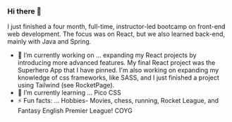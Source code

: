 ### Hi there 👋
I just finished a four month, full-time, instructor-led bootcamp on front-end web development. The focus was on React, but we also learned back-end, mainly with Java and Spring. 

- 🔭 I’m currently working on ... expanding my React projects by introducing more advanced features. My final React project was the Superhero App that I have pinned. I'm also working on expanding my knowledge of css frameworks, like SASS, and I just finished a project using Tailwind (see RocketPage).
- 🌱 I’m currently learning ... Pico CSS
- ⚡ Fun facts: ... Hobbies- Movies, chess, running, Rocket League, and Fantasy English Premier League! COYG



<!--
**fightiiing/fightiiing** is a ✨ _special_ ✨ repository because its `README.md` (this file) appears on your GitHub profile.

Here are some ideas to get you started:
- 👯 I’m looking to collaborate on ...
- 🤔 I’m looking for help with ...
- 💬 Ask me about ...
- 📫 How to reach me: ...
- 😄 Pronouns: ...
-->
